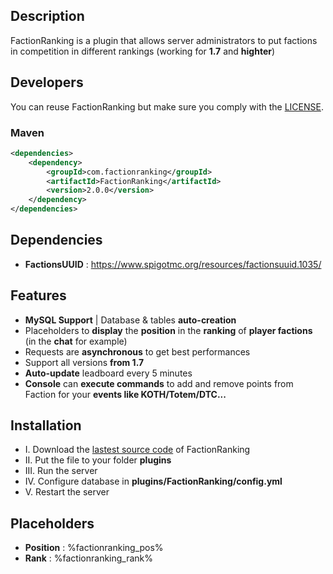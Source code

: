 ## Description

FactionRanking is a plugin that allows server administrators to put factions in competition in different rankings (working for **1.7** and **highter**)

## Developers

You can reuse FactionRanking but make sure you comply with the [LICENSE](https://github.com/thisisnzed/FactionRanking/blob/main/LICENSE).

### Maven

```xml
<dependencies>
    <dependency>
        <groupId>com.factionranking</groupId>
        <artifactId>FactionRanking</artifactId>
        <version>2.0.0</version>
    </dependency>
</dependencies>
```

## Dependencies

* **FactionsUUID** : https://www.spigotmc.org/resources/factionsuuid.1035/

## Features

* **MySQL Support** | Database & tables **auto-creation**
* Placeholders to **display** the **position** in the **ranking** of **player factions** (in the **chat** for example)
* Requests are **asynchronous** to get best performances
* Support all versions **from 1.7**
* **Auto-update** leadboard every 5 minutes
* **Console** can **execute commands** to add and remove points from Faction for your **events like KOTH/Totem/DTC...**

## Installation

* I. Download the [lastest source code](https://github.com/thisisnzed/FactionRanking/) of FactionRanking
* II. Put the file to your folder **plugins**
* III. Run the server
* IV. Configure database in **plugins/FactionRanking/config.yml**
* V. Restart the server

## Placeholders

* **Position** : %factionranking_pos%
* **Rank** : %factionranking_rank%
